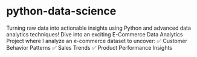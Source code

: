 # python-data-science
Turning raw data into actionable insights using Python and advanced data analytics techniques!
Dive into an exciting E-Commerce Data Analytics Project where I analyze an e-commerce dataset to uncover:
✅ Customer Behavior Patterns
✅ Sales Trends
✅ Product Performance Insights

